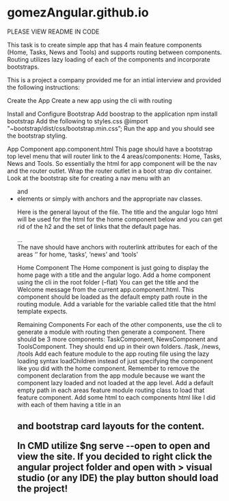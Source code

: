 # gomezAngular.github.io

PLEASE VIEW README IN CODE

This task is to create simple app that has 4 main feature components (Home, Tasks, News and Tools) and supports routing between components. Routing utilizes lazy loading of each of the components and incorporate bootstraps.

This is a project a company provided me for an intial interview and provided the following instructions:

Create the App
Create a new app using the cli with routing

Install and Configure Bootstrap
Add boostrap to the application
npm install bootstrap
Add the following to styles.css
@import "~bootstrap/dist/css/bootstrap.min.css”;
Run the app and you should see the bootstrap styling.

App Component
app.component.html
This page should have a bootstrap top level menu that will router link to the 4 areas/components:
Home, Tasks, News and Tools. So essentially the html for app component will be the nav and the router
outlet. Wrap the router outlet in a boot strap div container. Look at the bootstrap site for creating a nav
menu with an <ul> and <li> elements or simply with anchors and the appropriate nav classes.

Here is the general layout of the file. The title and the angular logo html will be used for the html for the
home component below and you can get rid of the h2 and the set of links that the default page has.
<nav>...</nav>
<div container>
<router-outlet></router-outlet>
</div>
The nave should have anchors with routerlink attributes for each of the areas ‘’ for home, ‘tasks’, ‘news’
and ‘tools’

Home Component
The Home component is just going to display the home page with a title and the angular logo. Add a
home component using the cli in the root folder (–flat) You can get the title and the Welcome message
from the current app.component.html. This component should be loaded as the default empty path
route in the routing module.
Add a variable for the variable called title that the html template expects.

Remaining Components
For each of the other components, use the cli to generate a module with routing then generate a component.
There should be 3 more components: TaskComponent, NewsComponent and ToolsComponent.
They should end up in their own folders. /task, /news, /tools
Add each feature module to the app routing file using the lazy loading syntax loadChildren instead of just specifying the component like you did with the home component. Remember to remove the component declaration from the app module because we want the component lazy loaded and not loaded at the app level. Add a default empty path in each areas feature module routing class to load that feature component. Add some html to each components html like I did with each of them having a title in an <h2> and bootstrap card layouts for the content. 

In CMD utilize $ng serve --open to open and view the site. If you decided to right click the angular project folder and open with > visual studio (or any IDE) the play button should load the project!
